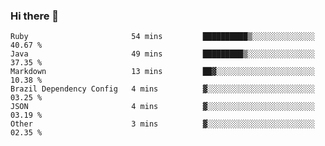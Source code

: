 ### Hi there 👋

<!--START_SECTION:waka-->

```text
Ruby                       54 mins         ██████████▒░░░░░░░░░░░░░░   40.67 %
Java                       49 mins         █████████▒░░░░░░░░░░░░░░░   37.35 %
Markdown                   13 mins         ██▓░░░░░░░░░░░░░░░░░░░░░░   10.38 %
Brazil Dependency Config   4 mins          ▓░░░░░░░░░░░░░░░░░░░░░░░░   03.25 %
JSON                       4 mins          ▓░░░░░░░░░░░░░░░░░░░░░░░░   03.19 %
Other                      3 mins          ▓░░░░░░░░░░░░░░░░░░░░░░░░   02.35 %
```

<!--END_SECTION:waka-->

<!--
**jerry-shao/jerry-shao** is a ✨ _special_ ✨ repository because its `README.md` (this file) appears on your GitHub profile.

Here are some ideas to get you started:

- 🔭 I’m currently working on ...
- 🌱 I’m currently learning ...
- 👯 I’m looking to collaborate on ...
- 🤔 I’m looking for help with ...
- 💬 Ask me about ...
- 📫 How to reach me: ...
- 😄 Pronouns: ...
- ⚡ Fun fact: ...
-->
